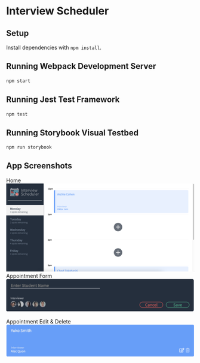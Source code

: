 # Interview Scheduler

## Setup

Install dependencies with `npm install`.

## Running Webpack Development Server

```sh
npm start
```

## Running Jest Test Framework

```sh
npm test
```

## Running Storybook Visual Testbed

```sh
npm run storybook
```

## App Screenshots

Home
!["Scheduler Home"](https://github.com/mzparulina/scheduler/blob/master/docs/appointment-home.png)
Appointment Form
!["Scheduler Form"](https://github.com/mzparulina/scheduler/blob/master/docs/appointment-form.png)

Appointment Edit & Delete
!["Scheduler Buttons"](https://github.com/mzparulina/scheduler/blob/master/docs/appointment-buttons.png)
